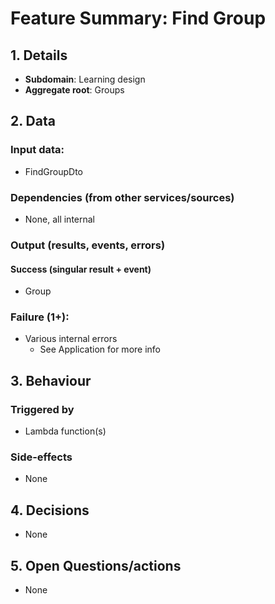 # Feature Summary: Find Group

## 1. Details

- **Subdomain**: Learning design
- **Aggregate root**: Groups

## 2. Data

### Input data:

- FindGroupDto

### Dependencies (from other services/sources)

- None, all internal

### Output (results, events, errors)

#### Success (singular result + event)

- Group

### Failure (1+):

- Various internal errors
  - See Application for more info

## 3. Behaviour

### Triggered by

- Lambda function(s)

### Side-effects

- None

## 4. Decisions

- None

## 5. Open Questions/actions

- None
